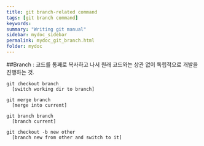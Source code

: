 ```yaml
---
title: git branch-related command
tags: [git branch command]
keywords:
summary: "Writing git manual"
sidebar: mydoc_sidebar
permalink: mydoc_git_branch.html
folder: mydoc
---
```


##Branch
: 코드를 통째로 복사하고 나서 원래 코드와는 상관 없이 독립적으로 개발을 진행하는 것.

```
git checkout branch
  [switch working dir to branch]
```

```
git merge branch
  [merge into current]
```

```
git branch branch
  [branch current]
```

```
git checkout -b new other
  [branch new from other and switch to it]
```
